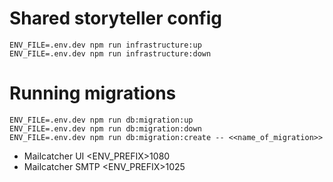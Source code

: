 # Shared storyteller config

```
ENV_FILE=.env.dev npm run infrastructure:up
ENV_FILE=.env.dev npm run infrastructure:down
```

# Running migrations

```
ENV_FILE=.env.dev npm run db:migration:up
ENV_FILE=.env.dev npm run db:migration:down
ENV_FILE=.env.dev npm run db:migration:create -- <<name_of_migration>>
```

- Mailcatcher UI <ENV_PREFIX>1080
- Mailcatcher SMTP <ENV_PREFIX>1025
